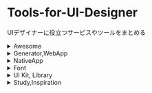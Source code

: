 # Tools-for-UI-Designer
UIデザイナーに役立つサービスやツールをまとめる

<details>
<summary>Awesome</summary>

- [freemium.cc -- Free tools for makers.](https://freemium.cc/)
- [LisaDziuba/Awesome-Design-Tools](https://flawlessapp.io/designtools)

</details>

<details>

<summary>Generator,WebApp</summary>

- [Optimizilla - オンラインイメージ最適化ツール](https://imagecompressor.com/ja/)
- [App Icon Generator](https://appicon.co/)
- [code2flow - online interactive code to flowchart converter](https://code2flow.com/)
- [Wordmark.it - Helps you choose fonts](https://wordmark.it/)
- [difff《ﾃﾞｭﾌﾌ》 テキスト比較ツール](https://difff.jp/)
- [bannersnack -- 静的ビジュアルまたはアニメーションHTML5バナー広告をスマートで簡単に作成。](https://www.bannersnack.com/ja/)
- [Hatchful — シンプルで簡単なロゴメーカー](https://hatchful.shopify.com/ja/)
- [Figma: the collaborative interface design tool.](https://www.figma.com/)
- [Canva](https://www.canva.com/)
- [STUDIO | コードを書かずに、Webサイト制作を完結。](https://studio.design/ja)

</details>

<details>

<summary>NativeApp</summary>

- [SCONE Diff - 差分ファイル納品にリラックスを。](https://sconeapp.com/diff/)
- [Affinity Designer - デスクトップとiPadで利用できるプロフェッショナル向けグラフィックデザインソフトウェア](https://affinity.serif.com/ja-jp/designer/)
- [Sketch - The digital design toolkit](https://www.sketch.com/)

</details>

<details>

<summary>Font</summary>

- [Noto Sans JP | Google Fonts](https://fonts.google.com/specimen/Noto+Sans+JP)
- [Yaku Han JP](https://yakuhanjp.qranoko.jp/)
- [ookamiinc/kinto](https://github.com/ookamiinc/kinto)

</details>

<details>

<summary>UI Kit, Library</summary>

- [humaaans -- Mix-&-match illustrations of people with a design library](https://www.humaaans.com/)

</details>

<details>

<summary>Study,Inspiration</summary>

- [Design notes](https://www.designnotes.co/)
- [ブサイクなUIデザインを劇的に改善するための10のチェックリスト](https://note.mu/tiekey/n/n99eb01fa6a45)
- [UXの達人に学ぶ、アニメーション作成にありがちな失敗の回避策 | アドビUX道場](https://blogs.adobe.com/japan/cc-web-ui-ux-animation-principles-tips-tricks-best-practices/)

</details>
